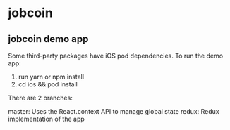 # jobcoin
## jobcoin demo app

Some third-party packages have iOS pod dependencies. To run the demo app:

1. run yarn or npm install
2. cd ios && pod install


There are 2 branches:

master: Uses the React.context API to manage global state
redux: Redux implementation of the app
